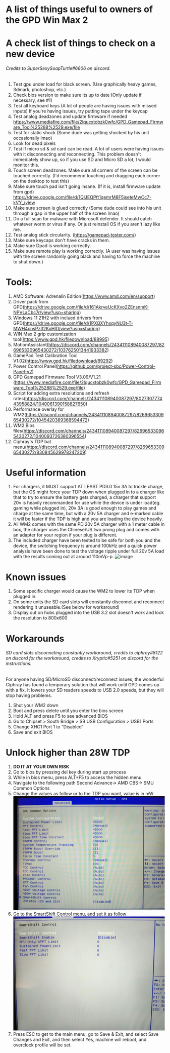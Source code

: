 # A list of things useful to owners of the GPD Win Max 2

# A check list of things to check on a new device
###### Credits to SuperSexySoapTurtle#6606 on discord.
1. Test gpu under load for black screen. (Use graphically heavy games, 3dmark, photoshop, etc.)
2. Check bios version to make sure its up to date (Only update if necessary, see #1)
3. Test all keyboard keys (A lot of people are having issues with missed inputs) If you're having issues, try putting tape under the keycap
4. Test analog deadzones and update firmware if needed
https://www.mediafire.com/file/2lqucxtobzk0wfc/GPD_Gamepad_Firmware_Tool%25288%2529.exe/file
5. Test for static shock (Some dude was getting shocked by his unit occasionally lmao)
6. Look for dead pixels
7. Test if micro sd & sd card can be read. A lot of users were having issues with it disconnecting and reconnecting. This problem doesn't immediately show up, so if you use  SD and Micro SD a lot, I would monitor this.
8. Touch screen deadzones. Make sure all corners of the screen can be touched correctly. (I'd recommend touching and dragging each corner on the desktop to test this)
9. Make sure touch pad isn't going insane. (If it is, install firmware update from gpd) https://drive.google.com/file/d/1QlJEQPft1qemrM8F5jseteMwCc7-kVY_/view
10. Make sure screen is glued correctly (Some dude could see into his unit through a gap in the upper half of the screen lmao)
11. Do a full scan for malware with Microsoft defender. It should catch whatever worm or virus if any. Or just reinstall OS if you aren't lazy like me.
12. Test analog stick circularity. (https://gamepad-tester.com/)
13. Make sure keycaps don't have cracks in them.
14. Make sure Dpad is working correctly.
15. Make sure remote play is working correctly. (A user was having issues with the screen randomly going black and having to force the machine to shut down.)

# Tools:
1. AMD Software: Adrenalin Edition(https://www.amd.com/en/support)<br/>
2. Driver pack from GPD(https://drive.google.com/file/d/161AkrveUcKXvo2ZEnsnmK-NPVLaCbc7r/view?usp=sharing)<br/>
3. Windows 11 21H2 with inclued drivers from GPD(https://drive.google.com/file/d/1PXQXYhxqyNU3t-T-MWH4cnsPz32KuHID/view?usp=sharing)<br/>
4. WIN Max 2 grip customization tool(https://www.gpd.hk/filedownload/88995)<br/>
5. MotionAssistant(https://discord.com/channels/243411108940087297/826965330965430272/1037625013441933382)<br/>
6. GamePad Test Calibration Tool V1.02(https://www.gpd.hk/filedownload/89292)<br/>
7. Power Control Panel(https://github.com/project-sbc/Power-Control-Panel-v2)<br/>
8. GPD Gamepad Firmware Tool V3.09/V1.21 (https://www.mediafire.com/file/2lqucxtobzk0wfc/GPD_Gamepad_Firmware_Tool%25288%2529.exe/file)<br/>
9. Script for adding extra resolutions and refresh rates(https://discord.com/channels/243411108940087297/802730777443958824/1040061390158827650)<br />
10. Performance overlay for WM2(https://discord.com/channels/243411108940087297/826965330965430272/1045420389368594472)<br/>
11. WM2 Bios files(https://discord.com/channels/243411108940087297/826965330965430272/1040093726380396554)<br/>
12. Ciphray's TDP bat menu(https://discord.com/channels/243411108940087297/826965330965430272/830845629978247209)

# Useful information
1. For chargers, it MUST support AT LEAST PD3.0 15v 3A to trickle charge, but the OS might force your TDP down when plugged in to a charger like that to try to ensure the battery gets charged, a charger that support 20v is heavily recommanded for use while the device is under load(eg. gaming while plugged in), 20v 3A is good enough to play games and charge at the same time, but with a 20v 5A charger and e-marked cable it will be faster if the TDP is high and you are loading the device heavily.
2. All WM2 comes with the same PD 20v 5A charger with a 1 meter cable in box, the charger uses the Chinese/US two prong plug and comes with an adapter for your region if your plug is different.
3. The included charger have been tested to be safe for both you and the device, the switching frequency is around 100kHz and a quick power analysis have been done to test the voltage ripple under full 20v 5A load with the results coming out at around 110mVp-p.
![image](https://user-images.githubusercontent.com/74781086/205165719-66f6aeb6-fe70-4712-878d-a348c3253339.png)


# Known issues
1. Some specific charger would cause the WM2 to lower its TDP when plugged in.
2. On some units the SD card slots will constantly disconnet and reconnect rendering it unuseable.(See below for workaround)
3. Display out on hubs plugged into the USB 3.2 slot doesn't work and lock the resolution to 800x600

# Workarounds
###### SD card slots disconneting constantly workaround, credits to ciphray#8122 on discord for the workaround, credits to Xryptic#5251 on discord for the instructions.<br/>
For anyone having SD/MicroSD disconnect/reconnect issues, the wonderful Ciphray has found a temporary solution that will work until GPD comes up with a fix. It lowers your SD readers speeds to USB 2.0 speeds, but they will stop having problems.

1. Shut your WM2 down
2. Boot and press delete until you enter the bios screen
3. Hold ALT and press F5 to see advanced BIOS
4. Go to Chipset > South Bridge > SB USB Configuration > USB1 Ports
5. Change XHC1 Port 1 to “Disabled”
6. Save and exit BIOS

# Unlock higher than 28W TDP
1. <b>DO IT AT YOUR OWN RISK </b>
2. Go to bios by pressing del key during start up process
3. While in bios menu, press ALT+F5 to access the hidden menu
4. Navigate to the following path Second Advance-> AMD CBS-> SMU Common Options
5. Change the values as follow or to the TDP you want, value is in mW
![Advanced Menu.](/img/cpu_oc_1.jpg "Advanced Menu")
6. Go to the SmartShift Control menu, and set it as follow
![Advanced Menu.](/img/cpu_oc_2.jpg "Advanced Menu")
7. Press ESC to get to the main menu, go to Save & Exit, and select Save Changes and Exit, and then select Yes, machine will reboot, and overclock profile will be set.
